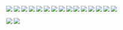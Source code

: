 ![](https://gitee.com/aminggoodboy/image/raw/master/img/202308260117526.webp)
![](https://gitee.com/aminggoodboy/image/raw/master/img/202308260117525.webp)
![](https://gitee.com/aminggoodboy/image/raw/master/img/202308260117524.webp)
![](https://gitee.com/aminggoodboy/image/raw/master/img/202308260117523.webp)
![](https://gitee.com/aminggoodboy/image/raw/master/img/202308260117519.webp)
![](https://gitee.com/aminggoodboy/image/raw/master/img/202308260117520.webp)
![](https://gitee.com/aminggoodboy/image/raw/master/img/202308260117521.webp)
![](https://gitee.com/aminggoodboy/image/raw/master/img/202308260117522.webp)
![](https://gitee.com/aminggoodboy/image/raw/master/img/202308260117518.webp)
![](https://gitee.com/aminggoodboy/image/raw/master/img/202308260117517.webp)
![](https://gitee.com/aminggoodboy/image/raw/master/img/202308260117516.webp)
![](https://gitee.com/aminggoodboy/image/raw/master/img/202308260117515.webp)
![](https://gitee.com/aminggoodboy/image/raw/master/img/202308260117514.webp)
![](https://gitee.com/aminggoodboy/image/raw/master/img/202308260117513.webp)
![](https://gitee.com/aminggoodboy/image/raw/master/img/202308260117512.webp)

![](https://gitee.com/aminggoodboy/image/raw/master/img/202308270022737.jpg)
![](https://gitee.com/aminggoodboy/image/raw/master/img/202308270022735.jpg)